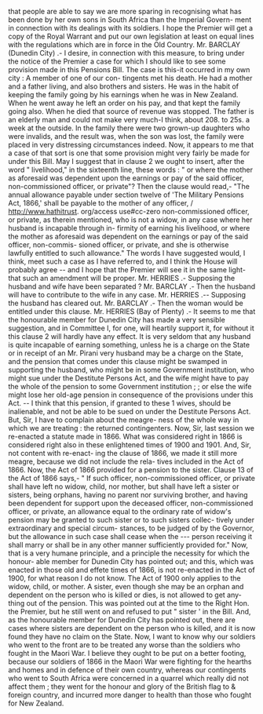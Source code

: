 that people are able to say we are more sparing in recognising what has been done by her own sons in South Africa than the Imperial Govern- ment in connection with its dealings with its soldiers. I hope the Premier will get a copy of the Royal Warrant and put our own legislation at least on equal lines with the regulations which are in force in the Old Country. Mr. BARCLAY (Dunedin City) .- I desire, in connection with this measure, to bring under the notice of the Premier a case for which I should like to see some provision made in this Pensions Bill. The case is this-it occurred in my own city : A member of one of our con- tingents met his death. He had a mother and a father living, and also brothers and sisters. He was in the habit of keeping the family going by his earnings when he was in New Zealand. When he went away he left an order on his pay, and that kept the family going also. When he died that source of revenue was stopped. The father is an elderly man and could not make very much-I think, about 208. to 25s. a week at the outside. In the family there were two grown-up daughters who were invalids, and the result was, when the son was lost, the family were placed in very distressing circumstances indeed. Now, it appears to me that a case of that sort is one that some provision might very fairly be made for under this Bill. May I suggest that in clause 2 we ought to insert, after the word " livelihood," in the sixteenth line, these words : " or where the mother as aforesaid was dependent upon the earnings or pay of the said officer, non-commissioned officer, or private"? Then the clause would read,- "The annual allowance payable under section twelve of 'The Military Pensions Act, 1866,' shall be payable to the mother of any officer, / http://www.hathitrust. org/access use#cc-zero non-commissioned officer, or private, as therein mentioned, who is not a widow, in any case where her husband is incapable through in- firmity of earning his livelihood, or where the mother as aforesaid was dependent on the earnings or pay of the said officer, non-commis- sioned officer, or private, and she is otherwise lawfully entitled to such allowance." The words I have suggested would, I think, meet such a case as I have referred to, and I think the House will probably agree -- and I hope that the Premier will see it in the same light- that such an amendment will be proper. Mr. HERRIES .- Supposing the husband and wife have been separated ? Mr. BARCLAY .- Then the husband will have to contribute to the wife in any case. Mr. HERRIES .-- Supposing the husband has cleared out. Mr. BARCLAY .- Then the woman would be entitled under this clause. Mr. HERRIES (Bay of Plenty) .- It seems to me that the honourable member for Dunedin City has made a very sensible suggestion, and in Committee I, for one, will heartily support it, for without it this clause 2 will hardly have any effect. It is very seldom that any husband is quite incapable of earning something, unless he is a charge on the State or in receipt of an Mr. Pirani very husband may be a charge on the State, and the pension that comes under this clause might be swamped in supporting the husband, who might be in some Government institution, who might sue under the Destitute Persons Act, and the wife might have to pay the whole of the pension to some Government institution ; ; or else the wife might lose her old-age pension in consequence of the provisions under this Act. \-- I think that this pension, if granted to these 1 wives, should be inalienable, and not be able to be sued on under the Destitute Persons Act. But, Sir, I have to complain about the meagre- ness of the whole way in which we are treating : the returned contingenters. Now, Sir, last session we re-enacted a statute made in 1866. What was considered right in 1866 is considered right also in these enlightened times of 1900 and 1901. And, Sir, not content with re-enact- ing the clause of 1866, we made it still more meagre, because we did not include the rela- tives included in the Act of 1866. Now, the Act of 1866 provided for a pension to the sister. Clause 13 of the Act of 1866 says,- " If such officer, non-commissioned officer, or private shall have left no widow, child, nor mother, but shall have left a sister or sisters, being orphans, having no parent nor surviving brother, and having been dependent for support upon the deceased officer, non-commissioned officer, or private, an allowance equal to the ordinary rate of widow's pension may be granted to such sister or to such sisters collec- tively under extraordinary and special circum- stances, to be judged of by the Governor, but the allowance in such case shall cease when the \--- person receiving it shall marry or shall be in any other manner sufficiently provided for." Now, that is a very humane principle, and a principle the necessity for which the honour- able member for Dunedin City has pointed out; and this, which was enacted in those old and effete times of 1866, is not re-enacted in the Act of 1900, for what reason I do not know. The Act of 1900 only applies to the widow, child, or mother. A sister, even though she may be an orphan and dependent on the person who is killed or dies, is not allowed to get any- thing out of the pension. This was pointed out at the time to the Right Hon. the Premier, but he still went on and refused to put " sister ' in the Bill. And, as the honourable member for Dunedin City has pointed out, there are cases where sisters are dependent on the person who is killed, and it is now found they have no claim on the State. Now, I want to know why our soldiers who went to the front are to be treated any worse than the soldiers who fought in the Maori War. I believe they ought to be put on a better footing, because our soldiers of 1866 in the Maori War were fighting for the hearths and homes and in defence of their own country, whereas our contingents who went to South Africa were concerned in a quarrel which really did not affect them ; they went for the honour and glory of the British flag to & foreign country, and incurred more danger to health than those who fought for New Zealand. 